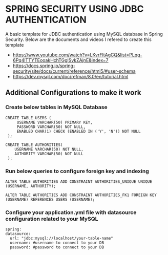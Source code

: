 # SPRING SECURITY USING JDBC AUTHENTICATION
A basic template for JDBC authentication using MySQL database in Spring Security. Below are the documents and videos I refered
to create this template
  - https://www.youtube.com/watch?v=LKvrFltAgCQ&list=PLqq-6Pq4lTTYTEooakHchTGglSvkZAjnE&index=7
  - https://docs.spring.io/spring-security/site/docs/current/reference/html5/#user-schema
  - https://dev.mysql.com/doc/refman/8.0/en/tutorial.html

## Additional Configurations to make it work

### Create below tables in MySQL Database

    CREATE TABLE USERS (
         USERNAME VARCHAR(50) PRIMARY KEY,
         PASSWORD VARCHAR(50) NOT NULL,
         ENABLED CHAR(1) CHECK (ENABLED IN ('Y', 'N')) NOT NULL
     );
     
    CREATE TABLE AUTHORITIES(
        USERNAME VARCHAR(50) NOT NULL,
        AUTHORITY VARCHAR(50) NOT NULL
     );

     

### Run below queries to configure foreign key and indexing

    ALTER TABLE AUTHORITIES ADD CONSTRAINT AUTHORITIES_UNIQUE UNIQUE (USERNAME, AUTHORITY);

    ALTER TABLE AUTHORITIES ADD CONSTRAINT AUTHORITIES_FK1 FOREIGN KEY (USERNAME) REFERENCES USERS (USERNAME);
    

### Configure your application.yml file with datasource configuration related to your MySQL
    
    spring:
    datasource:
      url: "jdbc:mysql://localhost/your-table-name"
      username: #username to connect to your DB
      password: #password to connect to your DB
      
      
  


